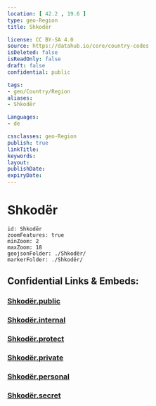 ```yaml
---
location: [ 42.2 , 19.6 ] 
type: geo-Region
title: Shkodër

license: CC BY-SA 4.0
source: https://datahub.io/core/country-codes
isDeleted: false
isReadOnly: false
draft: false
confidential: public

tags:
- geo/Country/Region
aliases:
- Shkodër

Languages:
- de

cssclasses: geo-Region
publish: true
linkTitle: 
keywords: 
layout: 
publishDate: 
expiryDate: 
---
```


# Shkodër

```leaflet
id: Shkodër
zoomFeatures: true 
minZoom: 2 
maxZoom: 18
geojsonFolder: ./Shkodër/
markerFolder: ./Shkodër/
```


## Confidential Links & Embeds: 

### [Shkodër.public](/_public/\Earth\Continent\Europe\Europe~South\Albania\Counties~AlbaniaShkodër.public.md) 

### [Shkodër.internal](/_internal/\Earth\Continent\Europe\Europe~South\Albania\Counties~AlbaniaShkodër.internal.md) 

### [Shkodër.protect](/_protect/\Earth\Continent\Europe\Europe~South\Albania\Counties~AlbaniaShkodër.protect.md) 

### [Shkodër.private](/_private/\Earth\Continent\Europe\Europe~South\Albania\Counties~AlbaniaShkodër.private.md) 

### [Shkodër.personal](/_personal/\Earth\Continent\Europe\Europe~South\Albania\Counties~AlbaniaShkodër.personal.md) 

### [Shkodër.secret](/_secret/\Earth\Continent\Europe\Europe~South\Albania\Counties~AlbaniaShkodër.secret.md)

